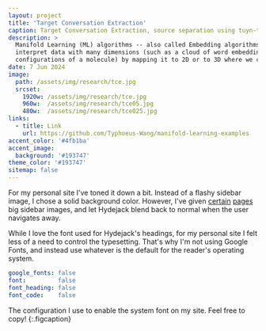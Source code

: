 ```yaml
---
layout: project
title: 'Target Conversation Extraction'
caption: Target Conversation Extraction, source separation using tuyn-taking dynamics
description: >
  Manifold Learning (ML) algorithms -- also called Embedding algorithms -- can help us 
  interpret data with many dimensions (such as a cloud of word embeddings or of 
  configurations of a molecule) by mapping it to 2D or to 3D where we can see it. 
date: 7 Jun 2024
image: 
  path: /assets/img/research/tce.jpg
  srcset: 
    1920w: /assets/img/research/tce.jpg
    960w:  /assets/img/research/tce05.jpg
    480w:  /assets/img/research/tce025.jpg
links:
  - title: Link
    url: https://github.com/Typhoeus-Wang/manifold-learning-examples
accent_color: '#4fb1ba'
accent_image:
  background: '#193747'
theme_color: '#193747'
sitemap: false
---
```


For my personal site I've toned it down a bit. Instead of a flashy sidebar image, I chose a solid background color.
However, I've given [certain](https://qwtel.com/projects/ducky-hunting/) [pages](https://qwtel.com/projects/blocky-blocks/) big sidebar images, and let Hydejack blend back to normal when the user navigates away.

While I love the font used for Hydejack's headings, for my personal site I felt less of a need to control the typesetting.
That's why I'm not using Google Fonts, and instead use whatever is the default for the reader's operating system.

```yml
google_fonts: false
font:         false
font_heading: false
font_code:    false
```

The configuration I use to enable the system font on my site. Feel free to copy!
{:.figcaption}
